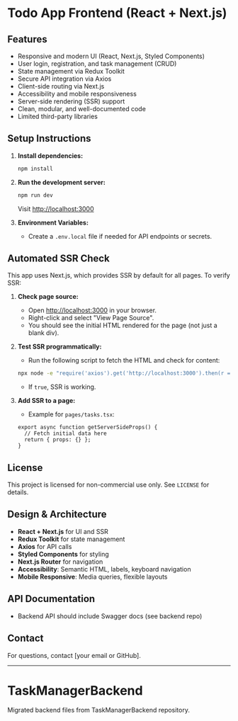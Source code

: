 # Todo App Frontend (React + Next.js)

## Features
- Responsive and modern UI (React, Next.js, Styled Components)
- User login, registration, and task management (CRUD)
- State management via Redux Toolkit
- Secure API integration via Axios
- Client-side routing via Next.js
- Accessibility and mobile responsiveness
- Server-side rendering (SSR) support
- Clean, modular, and well-documented code
- Limited third-party libraries

## Setup Instructions
1. **Install dependencies:**
   ```bash
   npm install
   ```
2. **Run the development server:**
   ```bash
   npm run dev
   ```
   Visit [http://localhost:3000](http://localhost:3000)

3. **Environment Variables:**
   - Create a `.env.local` file if needed for API endpoints or secrets.

## Automated SSR Check
This app uses Next.js, which provides SSR by default for all pages. To verify SSR:

1. **Check page source:**
   - Open [http://localhost:3000](http://localhost:3000) in your browser.
   - Right-click and select "View Page Source".
   - You should see the initial HTML rendered for the page (not just a blank div).

2. **Test SSR programmatically:**
   - Run the following script to fetch the HTML and check for content:
   ```bash
   npx node -e "require('axios').get('http://localhost:3000').then(r => console.log(r.data.includes('<div')));"
   ```
   - If `true`, SSR is working.

3. **Add SSR to a page:**
   - Example for `pages/tasks.tsx`:
   ```tsx
   export async function getServerSideProps() {
     // Fetch initial data here
     return { props: {} };
   }
   ```

## License
This project is licensed for non-commercial use only. See `LICENSE` for details.

## Design & Architecture
- **React + Next.js** for UI and SSR
- **Redux Toolkit** for state management
- **Axios** for API calls
- **Styled Components** for styling
- **Next.js Router** for navigation
- **Accessibility**: Semantic HTML, labels, keyboard navigation
- **Mobile Responsive**: Media queries, flexible layouts

## API Documentation
- Backend API should include Swagger docs (see backend repo)

## Contact
For questions, contact [your email or GitHub].

---

# TaskManagerBackend

Migrated backend files from TaskManagerBackend repository.
